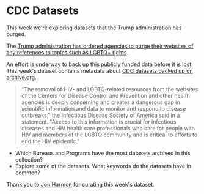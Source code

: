 # CDC Datasets

This week we're exploring datasets that the Trump administration has purged. 

The [Trump administration has ordered agencies to purge their websites of any references to topics such as LGBTQ+ rights](https://www.npr.org/sections/shots-health-news/2025/01/31/nx-s1-5282274/trump-administration-purges-health-websites). 


An effort is underway to back up this publicly funded data before it is lost. 
This week's dataset contains metadata about [CDC datasets backed up on archive.org](https://archive.org/download/20250128-cdc-datasets).

> "The removal of HIV- and LGBTQ-related resources from the websites of the Centers for Disease Control and Prevention and other health agencies is deeply concerning and creates a dangerous gap in scientific information and data to monitor and respond to disease outbreaks," the Infectious Disease Society of America said in a statement. "Access to this information is crucial for infectious diseases and HIV health care professionals who care for people with HIV and members of the LGBTQ community and is critical to efforts to end the HIV epidemic."

- Which Bureaus and Programs have the most datasets archived in this collection?
- Explore some of the datasets. What keywords do the datasets have in common?


Thank you to [Jon Harmon](https://github.com/jonthegeek) for curating this week's dataset.
